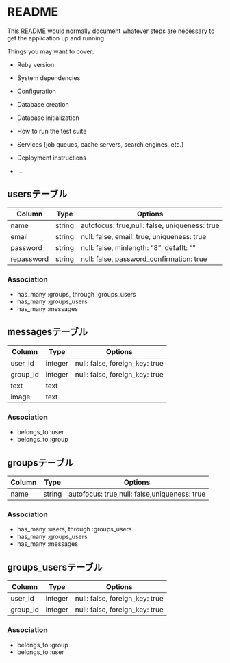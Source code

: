 # README

This README would normally document whatever steps are necessary to get the
application up and running.

Things you may want to cover:

* Ruby version

* System dependencies

* Configuration

* Database creation

* Database initialization

* How to run the test suite

* Services (job queues, cache servers, search engines, etc.)

* Deployment instructions

* ...
## usersテーブル
|Column|Type|Options|
|------|----|-------|
|name|string|autofocus: true,null: false, uniqueness: true|
|email|string|null: false, email: true, uniqueness: true|
|password|string|null: false, minlength: “8”, defaflt: “”|
|repassword|string|null: false, password_confirmation: true|

### Association
- has_many :groups, through :groups_users
- has_many :groups_users
- has_many :messages


## messagesテーブル
|Column|Type|Options|
|------|----|-------|
|user_id|integer|null: false, foreign_key: true|
|group_id|integer|null: false, foreign_key: true|
|text|text||
|image|text||

### Association
- belongs_to :user
- belongs_to :group



## groupsテーブル
|Column|Type|Options|
|------|----|-------|
|name|string|autofocus: true,null: false,uniqueness: true|

### Association
- has_many :users, through :groups_users
- has_many :groups_users
- has_many :messages


## groups_usersテーブル

|Column|Type|Options|
|------|----|-------|
|user_id|integer|null: false, foreign_key: true|
|group_id|integer|null: false, foreign_key: true|

### Association
- belongs_to :group
- belongs_to :user